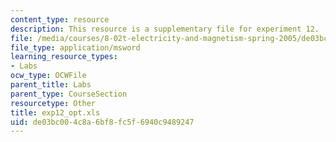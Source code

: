 ```yaml
---
content_type: resource
description: This resource is a supplementary file for experiment 12.
file: /media/courses/8-02t-electricity-and-magnetism-spring-2005/de03bc004c8a6bf8fc5f6940c9489247_exp12_opt.xls
file_type: application/msword
learning_resource_types:
- Labs
ocw_type: OCWFile
parent_title: Labs
parent_type: CourseSection
resourcetype: Other
title: exp12_opt.xls
uid: de03bc00-4c8a-6bf8-fc5f-6940c9489247
---
```

